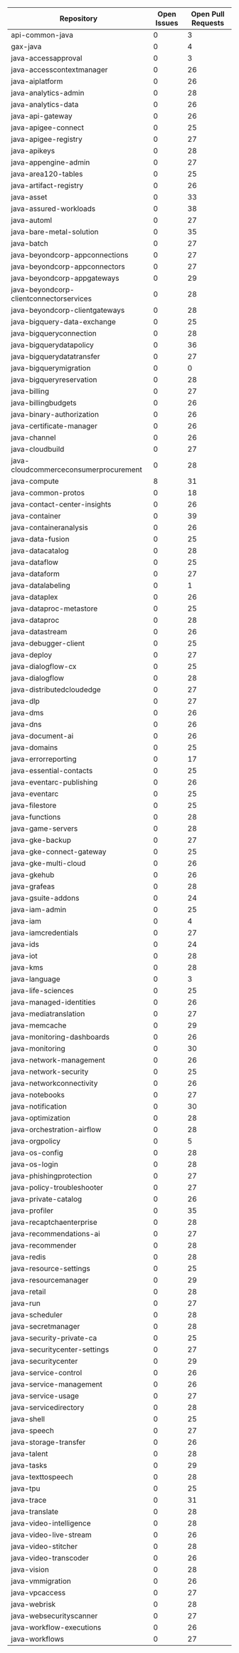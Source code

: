 | Repository | Open Issues | Open Pull Requests |
|------------|-------------|--------------------|
| api-common-java |        0 |        3 |
| gax-java |        0 |        4 |
| java-accessapproval |        0 |        3 |
| java-accesscontextmanager |        0 |       26 |
| java-aiplatform |        0 |       26 |
| java-analytics-admin |        0 |       28 |
| java-analytics-data |        0 |       26 |
| java-api-gateway |        0 |       26 |
| java-apigee-connect |        0 |       25 |
| java-apigee-registry |        0 |       27 |
| java-apikeys |        0 |       28 |
| java-appengine-admin |        0 |       27 |
| java-area120-tables |        0 |       25 |
| java-artifact-registry |        0 |       26 |
| java-asset |        0 |       33 |
| java-assured-workloads |        0 |       38 |
| java-automl |        0 |       27 |
| java-bare-metal-solution |        0 |       35 |
| java-batch |        0 |       27 |
| java-beyondcorp-appconnections |        0 |       27 |
| java-beyondcorp-appconnectors |        0 |       27 |
| java-beyondcorp-appgateways |        0 |       29 |
| java-beyondcorp-clientconnectorservices |        0 |       28 |
| java-beyondcorp-clientgateways |        0 |       28 |
| java-bigquery-data-exchange |        0 |       25 |
| java-bigqueryconnection |        0 |       28 |
| java-bigquerydatapolicy |        0 |       36 |
| java-bigquerydatatransfer |        0 |       27 |
| java-bigquerymigration |        0 |        0 |
| java-bigqueryreservation |        0 |       28 |
| java-billing |        0 |       27 |
| java-billingbudgets |        0 |       26 |
| java-binary-authorization |        0 |       26 |
| java-certificate-manager |        0 |       26 |
| java-channel |        0 |       26 |
| java-cloudbuild |        0 |       27 |
| java-cloudcommerceconsumerprocurement |        0 |       28 |
| java-compute |        8 |       31 |
| java-common-protos |        0 |       18 |
| java-contact-center-insights |        0 |       26 |
| java-container |        0 |       39 |
| java-containeranalysis |        0 |       26 |
| java-data-fusion |        0 |       25 |
| java-datacatalog |        0 |       28 |
| java-dataflow |        0 |       25 |
| java-dataform |        0 |       27 |
| java-datalabeling |        0 |        1 |
| java-dataplex |        0 |       26 |
| java-dataproc-metastore |        0 |       25 |
| java-dataproc |        0 |       28 |
| java-datastream |        0 |       26 |
| java-debugger-client |        0 |       25 |
| java-deploy |        0 |       27 |
| java-dialogflow-cx |        0 |       25 |
| java-dialogflow |        0 |       28 |
| java-distributedcloudedge |        0 |       27 |
| java-dlp |        0 |       27 |
| java-dms |        0 |       26 |
| java-dns |        0 |       26 |
| java-document-ai |        0 |       26 |
| java-domains |        0 |       25 |
| java-errorreporting |        0 |       17 |
| java-essential-contacts |        0 |       25 |
| java-eventarc-publishing |        0 |       26 |
| java-eventarc |        0 |       25 |
| java-filestore |        0 |       25 |
| java-functions |        0 |       28 |
| java-game-servers |        0 |       28 |
| java-gke-backup |        0 |       27 |
| java-gke-connect-gateway |        0 |       25 |
| java-gke-multi-cloud |        0 |       26 |
| java-gkehub |        0 |       26 |
| java-grafeas |        0 |       28 |
| java-gsuite-addons |        0 |       24 |
| java-iam-admin |        0 |       25 |
| java-iam |        0 |        4 |
| java-iamcredentials |        0 |       27 |
| java-ids |        0 |       24 |
| java-iot |        0 |       28 |
| java-kms |        0 |       28 |
| java-language |        0 |        3 |
| java-life-sciences |        0 |       25 |
| java-managed-identities |        0 |       26 |
| java-mediatranslation |        0 |       27 |
| java-memcache |        0 |       29 |
| java-monitoring-dashboards |        0 |       26 |
| java-monitoring |        0 |       30 |
| java-network-management |        0 |       26 |
| java-network-security |        0 |       25 |
| java-networkconnectivity |        0 |       26 |
| java-notebooks |        0 |       27 |
| java-notification |        0 |       30 |
| java-optimization |        0 |       28 |
| java-orchestration-airflow |        0 |       28 |
| java-orgpolicy |        0 |        5 |
| java-os-config |        0 |       28 |
| java-os-login |        0 |       28 |
| java-phishingprotection |        0 |       27 |
| java-policy-troubleshooter |        0 |       27 |
| java-private-catalog |        0 |       26 |
| java-profiler |        0 |       35 |
| java-recaptchaenterprise |        0 |       28 |
| java-recommendations-ai |        0 |       27 |
| java-recommender |        0 |       28 |
| java-redis |        0 |       28 |
| java-resource-settings |        0 |       25 |
| java-resourcemanager |        0 |       29 |
| java-retail |        0 |       28 |
| java-run |        0 |       27 |
| java-scheduler |        0 |       28 |
| java-secretmanager |        0 |       28 |
| java-security-private-ca |        0 |       25 |
| java-securitycenter-settings |        0 |       27 |
| java-securitycenter |        0 |       29 |
| java-service-control |        0 |       26 |
| java-service-management |        0 |       26 |
| java-service-usage |        0 |       27 |
| java-servicedirectory |        0 |       28 |
| java-shell |        0 |       25 |
| java-speech |        0 |       27 |
| java-storage-transfer |        0 |       26 |
| java-talent |        0 |       28 |
| java-tasks |        0 |       29 |
| java-texttospeech |        0 |       28 |
| java-tpu |        0 |       25 |
| java-trace |        0 |       31 |
| java-translate |        0 |       28 |
| java-video-intelligence |        0 |       28 |
| java-video-live-stream |        0 |       26 |
| java-video-stitcher |        0 |       28 |
| java-video-transcoder |        0 |       26 |
| java-vision |        0 |       28 |
| java-vmmigration |        0 |       26 |
| java-vpcaccess |        0 |       27 |
| java-webrisk |        0 |       28 |
| java-websecurityscanner |        0 |       27 |
| java-workflow-executions |        0 |       26 |
| java-workflows |        0 |       27 |

